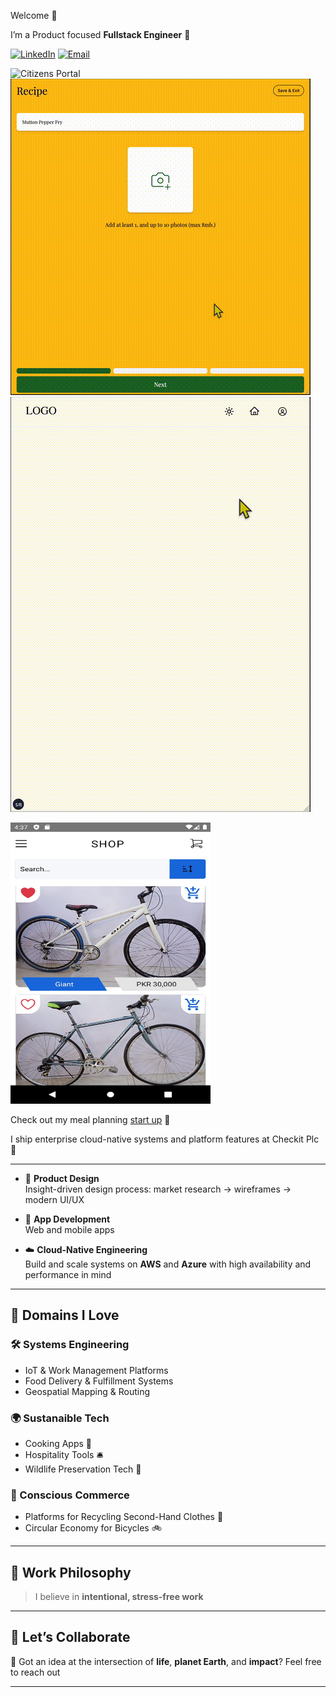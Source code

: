 <!-- Banner Image (Optional) -->
<!-- ![Banner](https://yourdomain.com/banner.png) -->
Welcome 👋

I’m a Product focused **Fullstack Engineer** 🎨

[![LinkedIn](https://img.shields.io/badge/LinkedIn-Connect-blue?style=flat&logo=linkedin)]([https://linkedin.com/in/yourprofile](https://www.linkedin.com/in/imad-rajwani-423a12102/))
[![Email](https://img.shields.io/badge/Email-Say%20Hi!-red?style=flat&logo=gmail)](mailto:imadrajwani@gmail.com)

![Citizens Portal](./cp.gif)
![Recipes](./recipe_form.gif)
![Cognito](./cognito.gif)

<img src="br_1.jpg" alt="Description" width="320" height="450"/>

Check out my meal planning [start up](https://nutrimap.netlify.app/) 🍳

I ship enterprise cloud-native systems and platform features at Checkit Plc 💼

---

- 🎨 **Product Design**  
  Insight-driven design process: market research → wireframes → modern UI/UX

- 📱 **App Development**  
  Web and mobile apps

- ☁️ **Cloud-Native Engineering**  
  Build and scale systems on **AWS** and **Azure** with high availability and performance in mind

---

## 🔬 Domains I Love

### 🛠️ Systems Engineering  
- IoT & Work Management Platforms  
- Food Delivery & Fulfillment Systems  
- Geospatial Mapping & Routing

### 🌍 Sustanaible Tech
- Cooking Apps 🍳  
- Hospitality Tools 🛎️  
- Wildlife Preservation Tech 🐘


### 🛒 Conscious Commerce  
- Platforms for Recycling Second-Hand Clothes 👗  
- Circular Economy for Bicycles 🚲

---

## 🌱 Work Philosophy

> I believe in **intentional, stress-free work**

---

## 🧩 Let’s Collaborate

💬 Got an idea at the intersection of **life**, **planet Earth**, and **impact**? 
Feel free to reach out

---

<!-- Optional: Add fun image or gif -->
<!-- <img src="https://yourdomain.com/fun-illustration.gif" width="100%" alt="Work with purpose"> -->

